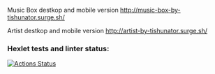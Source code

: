 Music Box destkop and mobile version  http://music-box-by-tishunator.surge.sh/


Artist destkop and mobile version  http://artist-by-tishunator.surge.sh/
### Hexlet tests and linter status:
[![Actions Status](https://github.com/tishunator/layout-designer-project-56/actions/workflows/hexlet-check.yml/badge.svg)](https://github.com/tishunator/layout-designer-project-56/actions)